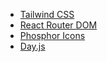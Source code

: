 - [Tailwind CSS](https://tailwindcss.com/)
- [React Router DOM](https://reactrouter.com/web/guides/quick-start)
- [Phosphor Icons](https://github.com/phosphor-icons/react)
- [Day.js](https://day.js.org/)